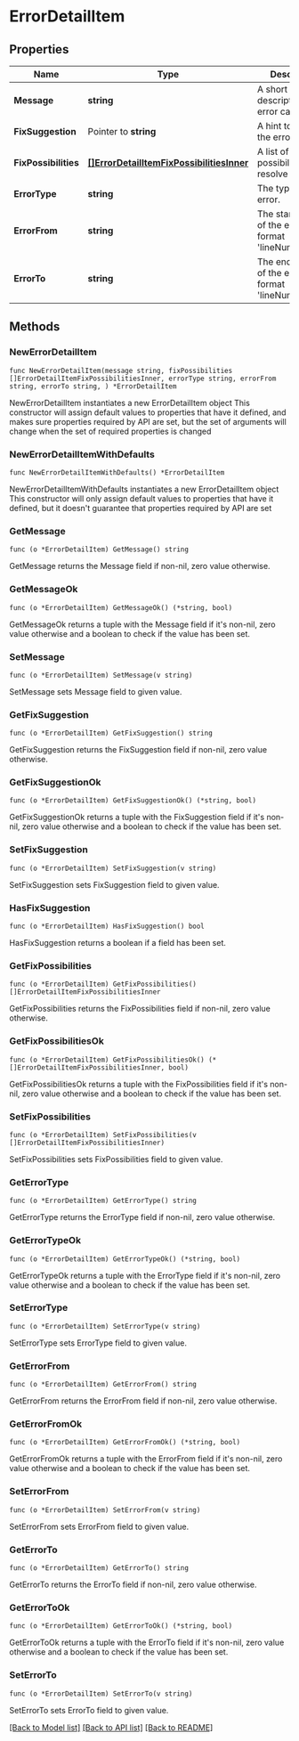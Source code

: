 # ErrorDetailItem

## Properties

Name | Type | Description | Notes
------------ | ------------- | ------------- | -------------
**Message** | **string** | A short description on error cause. | 
**FixSuggestion** | Pointer to **string** | A hint to resolve the error. | [optional] 
**FixPossibilities** | [**[]ErrorDetailItemFixPossibilitiesInner**](ErrorDetailItemFixPossibilitiesInner.md) | A list of fix possibilities to resolve the error. | 
**ErrorType** | **string** | The type of the error. | 
**ErrorFrom** | **string** | The start position of the error in format &#39;lineNum:charIdx&#39;. | 
**ErrorTo** | **string** | The end position of the error in format &#39;lineNum:charIdx&#39;. | 

## Methods

### NewErrorDetailItem

`func NewErrorDetailItem(message string, fixPossibilities []ErrorDetailItemFixPossibilitiesInner, errorType string, errorFrom string, errorTo string, ) *ErrorDetailItem`

NewErrorDetailItem instantiates a new ErrorDetailItem object
This constructor will assign default values to properties that have it defined,
and makes sure properties required by API are set, but the set of arguments
will change when the set of required properties is changed

### NewErrorDetailItemWithDefaults

`func NewErrorDetailItemWithDefaults() *ErrorDetailItem`

NewErrorDetailItemWithDefaults instantiates a new ErrorDetailItem object
This constructor will only assign default values to properties that have it defined,
but it doesn't guarantee that properties required by API are set

### GetMessage

`func (o *ErrorDetailItem) GetMessage() string`

GetMessage returns the Message field if non-nil, zero value otherwise.

### GetMessageOk

`func (o *ErrorDetailItem) GetMessageOk() (*string, bool)`

GetMessageOk returns a tuple with the Message field if it's non-nil, zero value otherwise
and a boolean to check if the value has been set.

### SetMessage

`func (o *ErrorDetailItem) SetMessage(v string)`

SetMessage sets Message field to given value.


### GetFixSuggestion

`func (o *ErrorDetailItem) GetFixSuggestion() string`

GetFixSuggestion returns the FixSuggestion field if non-nil, zero value otherwise.

### GetFixSuggestionOk

`func (o *ErrorDetailItem) GetFixSuggestionOk() (*string, bool)`

GetFixSuggestionOk returns a tuple with the FixSuggestion field if it's non-nil, zero value otherwise
and a boolean to check if the value has been set.

### SetFixSuggestion

`func (o *ErrorDetailItem) SetFixSuggestion(v string)`

SetFixSuggestion sets FixSuggestion field to given value.

### HasFixSuggestion

`func (o *ErrorDetailItem) HasFixSuggestion() bool`

HasFixSuggestion returns a boolean if a field has been set.

### GetFixPossibilities

`func (o *ErrorDetailItem) GetFixPossibilities() []ErrorDetailItemFixPossibilitiesInner`

GetFixPossibilities returns the FixPossibilities field if non-nil, zero value otherwise.

### GetFixPossibilitiesOk

`func (o *ErrorDetailItem) GetFixPossibilitiesOk() (*[]ErrorDetailItemFixPossibilitiesInner, bool)`

GetFixPossibilitiesOk returns a tuple with the FixPossibilities field if it's non-nil, zero value otherwise
and a boolean to check if the value has been set.

### SetFixPossibilities

`func (o *ErrorDetailItem) SetFixPossibilities(v []ErrorDetailItemFixPossibilitiesInner)`

SetFixPossibilities sets FixPossibilities field to given value.


### GetErrorType

`func (o *ErrorDetailItem) GetErrorType() string`

GetErrorType returns the ErrorType field if non-nil, zero value otherwise.

### GetErrorTypeOk

`func (o *ErrorDetailItem) GetErrorTypeOk() (*string, bool)`

GetErrorTypeOk returns a tuple with the ErrorType field if it's non-nil, zero value otherwise
and a boolean to check if the value has been set.

### SetErrorType

`func (o *ErrorDetailItem) SetErrorType(v string)`

SetErrorType sets ErrorType field to given value.


### GetErrorFrom

`func (o *ErrorDetailItem) GetErrorFrom() string`

GetErrorFrom returns the ErrorFrom field if non-nil, zero value otherwise.

### GetErrorFromOk

`func (o *ErrorDetailItem) GetErrorFromOk() (*string, bool)`

GetErrorFromOk returns a tuple with the ErrorFrom field if it's non-nil, zero value otherwise
and a boolean to check if the value has been set.

### SetErrorFrom

`func (o *ErrorDetailItem) SetErrorFrom(v string)`

SetErrorFrom sets ErrorFrom field to given value.


### GetErrorTo

`func (o *ErrorDetailItem) GetErrorTo() string`

GetErrorTo returns the ErrorTo field if non-nil, zero value otherwise.

### GetErrorToOk

`func (o *ErrorDetailItem) GetErrorToOk() (*string, bool)`

GetErrorToOk returns a tuple with the ErrorTo field if it's non-nil, zero value otherwise
and a boolean to check if the value has been set.

### SetErrorTo

`func (o *ErrorDetailItem) SetErrorTo(v string)`

SetErrorTo sets ErrorTo field to given value.



[[Back to Model list]](../README.md#documentation-for-models) [[Back to API list]](../README.md#documentation-for-api-endpoints) [[Back to README]](../README.md)


